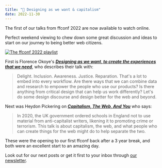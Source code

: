 ```yaml
---
title: "🍿 Designing as we want & capitalism"
date: 2022-11-30
---
```


The first of our talks from ffconf 2022 are now available to watch online.

Perfect weekend viewing to chew down some great discussion and ideas to start on our journey to being better web citizens.

[![The ffconf 2022 playlist](https://ffconf.org/images/articles/2022-talks-1.jpg)](https://www.youtube.com/playlist?list=PLZy5V2JKDfX9afwuEl1NolNpvd0yNWc8E)

First is Florence Okoye's [***Designing as we want, to create the experiences that we need***](https://www.youtube.com/watch?v=8jVRdtz-k-E&list=PLZy5V2JKDfX9afwuEl1NolNpvd0yNWc8E&index=1), who describes their talk with:

> Delight. Inclusion. Awareness. Justice. Reparation. That's a lot to embed into every workflow. Are there ways that we can combine data and research to empower the people who use our products? Is there anything from critical design that can help us work differently? Let's do some design discourse and design better for the web and beyond.

Next was Heydon Pickering on [***Capitalism, The Web, And You***](https://www.youtube.com/watch?v=GZsIhiXJjpY&list=PLZy5V2JKDfX9afwuEl1NolNpvd0yNWc8E&index=2) who says:

> In 2020, the UK government ordered schools in England not to use material from anti-capitalist writers, likening it to promoting crime or terrorism. This talk is about capitalism, the web, and what people who can create things for the web might do to help separate the two.

These were the opening to our first ffconf back after a 3 year break, and both were an excellent start to an amazing day.

Look out for our next posts or get it first to your inbox through [our newsletter](https://ffconf.org/news).
